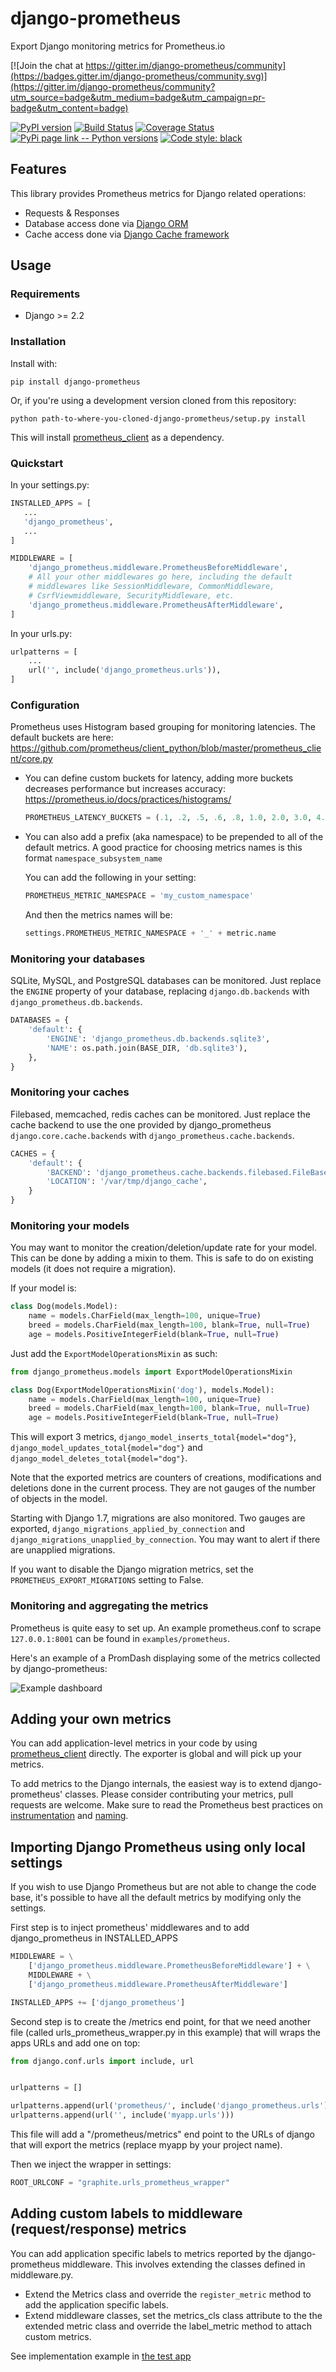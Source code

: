 # django-prometheus

Export Django monitoring metrics for Prometheus.io

[![Join the chat at https://gitter.im/django-prometheus/community](https://badges.gitter.im/django-prometheus/community.svg)](https://gitter.im/django-prometheus/community?utm_source=badge&utm_medium=badge&utm_campaign=pr-badge&utm_content=badge)

[![PyPI version](https://badge.fury.io/py/django-prometheus.svg)](http://badge.fury.io/py/django-prometheus)
[![Build Status](https://travis-ci.org/korfuri/django-prometheus.svg?branch=master)](https://travis-ci.org/korfuri/django-prometheus)
[![Coverage Status](https://coveralls.io/repos/github/korfuri/django-prometheus/badge.svg?branch=master)](https://coveralls.io/github/korfuri/django-prometheus?branch=master)
[![PyPi page link -- Python versions](https://img.shields.io/pypi/pyversions/django-prometheus.svg)](https://pypi.python.org/pypi/django-prometheus)
[![Code style: black](https://img.shields.io/badge/code%20style-black-000000.svg)](https://github.com/psf/black)

## Features

This library provides Prometheus metrics for Django related operations:

* Requests & Responses
* Database access done via [Django ORM](https://docs.djangoproject.com/en/3.0/topics/db/)
* Cache access done via [Django Cache framework](https://docs.djangoproject.com/en/3.0/topics/cache/)

## Usage

### Requirements

* Django >= 2.2

### Installation

Install with:

```shell
pip install django-prometheus
```

Or, if you're using a development version cloned from this repository:

```shell
python path-to-where-you-cloned-django-prometheus/setup.py install
```

This will install [prometheus_client](https://github.com/prometheus/client_python) as a dependency.

### Quickstart

In your settings.py:

```python
INSTALLED_APPS = [
   ...
   'django_prometheus',
   ...
]

MIDDLEWARE = [
    'django_prometheus.middleware.PrometheusBeforeMiddleware',
    # All your other middlewares go here, including the default
    # middlewares like SessionMiddleware, CommonMiddleware,
    # CsrfViewmiddleware, SecurityMiddleware, etc.
    'django_prometheus.middleware.PrometheusAfterMiddleware',
]
```

In your urls.py:

```python
urlpatterns = [
    ...
    url('', include('django_prometheus.urls')),
]
```

### Configuration

Prometheus uses Histogram based grouping for monitoring latencies. The default
buckets are here: https://github.com/prometheus/client_python/blob/master/prometheus_client/core.py

* You can define custom buckets for latency, adding more buckets decreases performance but
  increases accuracy: https://prometheus.io/docs/practices/histograms/

  ```python
  PROMETHEUS_LATENCY_BUCKETS = (.1, .2, .5, .6, .8, 1.0, 2.0, 3.0, 4.0, 5.0, 6.0, 7.5, 9.0, 12.0, 15.0, 20.0, 30.0, float("inf"))
  ```

* You can also add a prefix (aka namespace) to be prepended to all of the default metrics.
  A good practice for choosing metrics names is this format `namespace_subsystem_name`

  You can add the following in your setting:

  ```python
  PROMETHEUS_METRIC_NAMESPACE = 'my_custom_namespace'
  ```

  And then the metrics names will be:

  ```python
  settings.PROMETHEUS_METRIC_NAMESPACE + '_' + metric.name
  ```

### Monitoring your databases

SQLite, MySQL, and PostgreSQL databases can be monitored. Just
replace the `ENGINE` property of your database, replacing
`django.db.backends` with `django_prometheus.db.backends`.

```python
DATABASES = {
    'default': {
        'ENGINE': 'django_prometheus.db.backends.sqlite3',
        'NAME': os.path.join(BASE_DIR, 'db.sqlite3'),
    },
}
```

### Monitoring your caches

Filebased, memcached, redis caches can be monitored. Just replace
the cache backend to use the one provided by django_prometheus
`django.core.cache.backends` with `django_prometheus.cache.backends`.

```python
CACHES = {
    'default': {
        'BACKEND': 'django_prometheus.cache.backends.filebased.FileBasedCache',
        'LOCATION': '/var/tmp/django_cache',
    }
}
```

### Monitoring your models

You may want to monitor the creation/deletion/update rate for your
model. This can be done by adding a mixin to them. This is safe to do
on existing models (it does not require a migration).

If your model is:

```python
class Dog(models.Model):
    name = models.CharField(max_length=100, unique=True)
    breed = models.CharField(max_length=100, blank=True, null=True)
    age = models.PositiveIntegerField(blank=True, null=True)
```

Just add the `ExportModelOperationsMixin` as such:

```python
from django_prometheus.models import ExportModelOperationsMixin

class Dog(ExportModelOperationsMixin('dog'), models.Model):
    name = models.CharField(max_length=100, unique=True)
    breed = models.CharField(max_length=100, blank=True, null=True)
    age = models.PositiveIntegerField(blank=True, null=True)
```

This will export 3 metrics, `django_model_inserts_total{model="dog"}`,
`django_model_updates_total{model="dog"}` and
`django_model_deletes_total{model="dog"}`.

Note that the exported metrics are counters of creations,
modifications and deletions done in the current process. They are not
gauges of the number of objects in the model.

Starting with Django 1.7, migrations are also monitored. Two gauges
are exported, `django_migrations_applied_by_connection` and
`django_migrations_unapplied_by_connection`. You may want to alert if
there are unapplied migrations.

If you want to disable the Django migration metrics, set the
`PROMETHEUS_EXPORT_MIGRATIONS` setting to False.

### Monitoring and aggregating the metrics

Prometheus is quite easy to set up. An example prometheus.conf to
scrape `127.0.0.1:8001` can be found in `examples/prometheus`.

Here's an example of a PromDash displaying some of the metrics
collected by django-prometheus:

![Example dashboard](https://raw.githubusercontent.com/korfuri/django-prometheus/master/examples/django-promdash.png)

## Adding your own metrics

You can add application-level metrics in your code by using
[prometheus_client](https://github.com/prometheus/client_python)
directly. The exporter is global and will pick up your metrics.

To add metrics to the Django internals, the easiest way is to extend
django-prometheus' classes. Please consider contributing your metrics,
pull requests are welcome. Make sure to read the Prometheus best
practices on
[instrumentation](http://prometheus.io/docs/practices/instrumentation/)
and [naming](http://prometheus.io/docs/practices/naming/).

## Importing Django Prometheus using only local settings

If you wish to use Django Prometheus but are not able to change
the code base, it's possible to have all the default metrics by
modifying only the settings.

First step is to inject prometheus' middlewares and to add
django_prometheus in INSTALLED_APPS

```python
MIDDLEWARE = \
    ['django_prometheus.middleware.PrometheusBeforeMiddleware'] + \
    MIDDLEWARE + \
    ['django_prometheus.middleware.PrometheusAfterMiddleware']

INSTALLED_APPS += ['django_prometheus']
```

Second step is to create the /metrics end point, for that we need
another file (called urls_prometheus_wrapper.py in this example) that
will wraps the apps URLs and add one on top:

```python
from django.conf.urls import include, url


urlpatterns = []

urlpatterns.append(url('prometheus/', include('django_prometheus.urls')))
urlpatterns.append(url('', include('myapp.urls')))
```

This file will add a "/prometheus/metrics" end point to the URLs of django
that will export the metrics (replace myapp by your project name).

Then we inject the wrapper in settings:

```python
ROOT_URLCONF = "graphite.urls_prometheus_wrapper"
```

## Adding custom labels to middleware (request/response) metrics

You can add application specific labels to metrics reported by the django-prometheus middleware.
This involves extending the classes defined in middleware.py.

* Extend the Metrics class and override the `register_metric` method to add the application specific labels.
* Extend middleware classes, set the metrics_cls class attribute to the the extended metric class and override the label_metric method to attach custom metrics.

See implementation example in [the test app](django_prometheus/tests/end2end/testapp/test_middleware_custom_labels.py#L19-L46)
